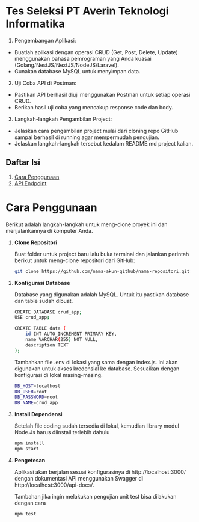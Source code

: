 # Tes Seleksi PT Averin Teknologi Informatika

1. Pengembangan Aplikasi:

- Buatlah aplikasi dengan operasi CRUD (Get, Post, Delete, Update) menggunakan bahasa pemrograman yang Anda kuasai (Golang/NestJS/NextJS/NodeJS/Laravel).
- Gunakan database MySQL untuk menyimpan data.

2. Uji Coba API di Postman:

- Pastikan API berhasil diuji menggunakan Postman untuk setiap operasi CRUD.
- Berikan hasil uji coba yang mencakup response code dan body.

3. Langkah-langkah Pengambilan Project:

- Jelaskan cara pengambilan project mulai dari cloning repo GitHub sampai berhasil di running agar mempermudah pengujian.
- Jelaskan langkah-langkah tersebut kedalam README.md project kalian.


## Daftar Isi

1. [Cara Penggunaan](#cara-penggunaan)
2. [API Endpoint](#api-endpoint)


# Cara Penggunaan

Berikut adalah langkah-langkah untuk meng-clone proyek ini dan menjalankannya di komputer Anda.

1. **Clone Repositori**

   Buat folder untuk project baru lalu buka terminal dan jalankan perintah berikut untuk meng-clone repositori dari GitHub:

   ```bash
   git clone https://github.com/nama-akun-github/nama-repositori.git
   ```
    
2. **Konfigurasi Database**

    Database yang digunakan adalah MySQL. Untuk itu pastikan database dan table sudah dibuat.
    ```bash
    CREATE DATABASE crud_app;
    USE crud_app;

    CREATE TABLE data (
        id INT AUTO_INCREMENT PRIMARY KEY,
        name VARCHAR(255) NOT NULL,
        description TEXT
    );
    ```
    Tambahkan file .env di lokasi yang sama dengan index.js. Ini akan digunakan untuk akses kredensial ke database. Sesuaikan dengan konfigurasi di lokal masing-masing.
    ```bash
    DB_HOST=localhost
    DB_USER=root
    DB_PASSWORD=root
    DB_NAME=crud_app
    ```

3. **Install Dependensi**

    Setelah file coding sudah tersedia di lokal, kemudian library modul Node.Js harus diinstall terlebih dahulu

    ```bash
    npm install
    npm start
    ```
    
4. **Pengetesan**

    Aplikasi akan berjalan sesuai konfigurasinya di http://localhost:3000/ dengan dokumentasi API menggunakan Swagger di http://localhost:3000/api-docs/.
    

    Tambahan jika ingin melakukan pengujian unit test bisa dilakukan dengan cara

    ```bash
    npm test
    ```